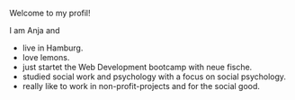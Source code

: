 Welcome to my profil!

I am Anja and
- live in Hamburg.
- love lemons.
- just startet the Web Development bootcamp with neue fische.
- studied social work and psychology with a focus on social psychology. 
- really like to work in non-profit-projects and for the social good.

